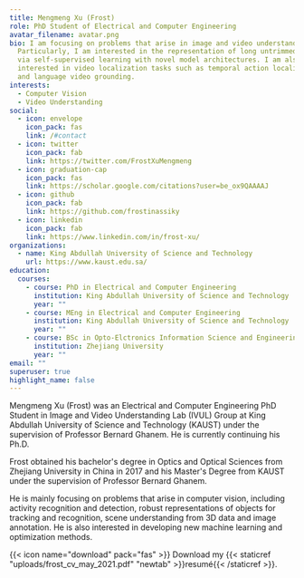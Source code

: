 ```yaml
---
title: Mengmeng Xu (Frost)
role: PhD Student of Electrical and Computer Engineering
avatar_filename: avatar.png
bio: I am focusing on problems that arise in image and video understanding.
  Particularly, I am interested in the representation of long untrimmed videos
  via self-supervised learning with novel model architectures. I am also
  interested in video localization tasks such as temporal action localization
  and language video grounding.
interests:
  - Computer Vision
  - Video Understanding
social:
  - icon: envelope
    icon_pack: fas
    link: /#contact
  - icon: twitter
    icon_pack: fab
    link: https://twitter.com/FrostXuMengmeng
  - icon: graduation-cap
    icon_pack: fas
    link: https://scholar.google.com/citations?user=be_ox9QAAAAJ
  - icon: github
    icon_pack: fab
    link: https://github.com/frostinassiky
  - icon: linkedin
    icon_pack: fab
    link: https://www.linkedin.com/in/frost-xu/
organizations:
  - name: King Abdullah University of Science and Technology
    url: https://www.kaust.edu.sa/
education:
  courses:
    - course: PhD in Electrical and Computer Engineering
      institution: King Abdullah University of Science and Technology
      year: ""
    - course: MEng in Electrical and Computer Engineering
      institution: King Abdullah University of Science and Technology
      year: ""
    - course: BSc in Opto-Elctronics Information Science and Engineering
      institution: Zhejiang University
      year: ""
email: ""
superuser: true
highlight_name: false
---
```

Mengmeng Xu (Frost) was an Electrical and Computer Engineering PhD Student in Image and Video Understanding Lab (IVUL) Group at King Abdullah University of Science and Technology (KAUST) under the supervision of Professor Bernard Ghanem. He is currently continuing his Ph.D.

Frost obtained his bachelor's degree in Optics and Optical Sciences from Zhejiang University in China in 2017 and his Master's Degree from KAUST under the supervision of Professor Bernard Ghanem.

He is mainly focusing on problems that arise in computer vision, including activity recognition and detection, robust representations of objects for tracking and recognition, scene understanding from 3D data and image annotation. He is also interested in developing new machine learning and optimization methods.

{{< icon name="download" pack="fas" >}} Download my {{< staticref "uploads/frost_cv_may_2021.pdf" "newtab" >}}resumé{{< /staticref >}}.